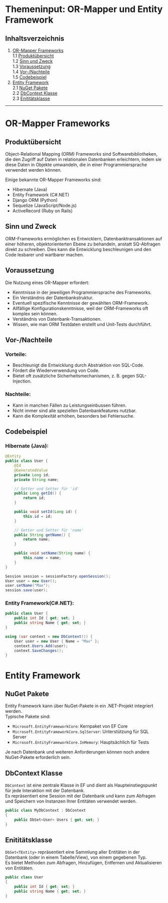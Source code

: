 # Themeninput: OR-Mapper und Entity Framework

## Inhaltsverzeichnis

1. [OR-Mapper Frameworks](#or-mapper-frameworks)  
   1.1 [Produktübersicht](#produktübersicht)  
   1.2 [Sinn und Zweck](#sinn-und-zweck)  
   1.3 [Voraussetzung](#voraussetzung)  
   1.4 [Vor-/Nachteile](#vor-nachteile)  
   1.5 [Codebeispiel](#codebeispiel)
2. [Entity Framework](#entity-framework)  
   2.1 [NuGet Pakete](#nuget-pakete)  
   2.2 [DbContext Klasse](#dbcontext-klasse)  
   2.3 [Enititätsklasse](#enititätsklasse)

---

# OR-Mapper Frameworks

## Produktübersicht

Object-Relational Mapping (ORM) Frameworks sind Softwarebibliotheken, die den Zugriff auf Daten in relationalen Datenbanken erleichtern, indem sie diese Daten in Objekte umwandeln, die in einer Programmiersprache verwendet werden können.

Einige bekannte OR-Mapper Frameworks sind:

- Hibernate (Java)
- Entity Framework (C#.NET)
- Django ORM (Python)
- Sequelize (JavaScript/Node.js)
- ActiveRecord (Ruby on Rails)

## Sinn und Zweck

ORM-Frameworks ermöglichen es Entwicklern, Datenbanktransaktionen auf einer höheren, objektorienterten Ebene zu behandeln,
anstatt SQ-Abfragen direkt zu schreiben. Dies kann die Entwicklung beschleunigen und den Code lesbarer und wartbarer machen.

## Voraussetzung

Die Nutzung eines OR-Mapper erfordert:

- Kenntnisse in der jeweiligen Programmiersprache des Frameworks.
- Ein Verständnis der Datenbankstruktur.
- Eventuell spezifische Kenntnisse der gewählten ORM-Framework.
- Allfällige Konfigurationskenntnisse, weil der ORM-Frameworks oft komplex sein können.
- Verständnis von Datenbank-Transaktionen.
- Wissen, wie man ORM Testdaten erstellt und Unit-Tests durchführt.

## Vor-/Nachteile

### Vorteile:

- Beschleunigt die Entwicklung durch Abstraktion von SQL-Code.
- Fördert die Wiederverwendung von Code.
- Bietet oft zusätzliche Sicherheitsmechanismen, z. B. gegen SQL-Injection.

### Nachteile:

- Kann in manchen Fällen zu Leistungseinbussen führen.
- Nicht immer sind alle speziellen Datenbankfeatures nutzbar.
- Kann die Komplexität erhöhen, besonders bei Fehlersuche.

## Codebeispiel

### Hibernate (Java):

```java
@Entity
public class User {
    @Id
    @GeneratedValue
    private Long id;
    private String name;

    // Getter und Setter für 'id'
    public Long getId() {
        return id;
    }

    public void setId(Long id) {
        this.id = id;
    }

    // Getter und Setter für 'name'
    public String getName() {
        return name;
    }

    public void setName(String name) {
        this.name = name;
    }
}

Session session = sessionFactory.openSession();
User user = new User();
user.setName("Max");
session.save(user);
```

### Entity Framework(C#.NET):

```csharp
public class User {
    public int Id { get; set; }
    public string Name { get; set; }
}

using (var context = new DbContext()) {
    User user = new User { Name = "Max" };
    context.Users.Add(user);
    context.SaveChanges();
}
```

# Entity Framework

## NuGet Pakete

Entity Framework kann über NuGet-Pakete in ein .NET-Projekt integriert werden.  
Typische Pakete sind:

- `Microsoft.EntityFrameworkCore`: Kernpaket von EF Core
- `Microsoft.EntityFrameworkCore.SqlServer`: Unterstützung für SQL Server
- `Microsoft.EntityFrameworkCore.InMemory`: Hauptsächlich für Tests

Je nach Datenbank und weiteren Anforderungen können noch andere NuGet-Pakete erforderlich sein.

## DbContext Klasse

`DbContext` ist eine zentrale Klasse in EF und dient als Haupteinstiegspunkt für jede Interaktion mit der Datenbank.  
Es repräsentiert eine Session mit der Datenbank und kann zum Abfragen und Speichern von Instanzen Ihrer Entitäten verwendet werden.

```csharp
public class MyDbContext : DbContext
{
    public DbSet<User> Users { get; set; }
}
```

## Enititätsklasse

`DbSet<TEntity>` repräsentiert eine Sammlung aller Entitäten in der Datenbank (oder in einem Tabelle/View), von einem gegebenen Typ.  
Es bietet Methoden zum Abfragen, Hinzufügen, Entfernen und Aktualisieren von Entitäten.

```csharp
public class User
{
    public int Id { get; set; }
    public string Name { get; set; }
}
```
